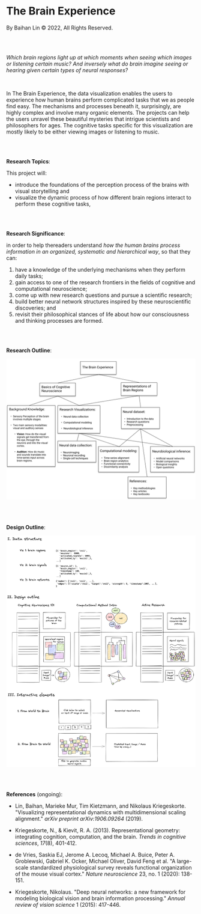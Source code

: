 # The Brain Experience

By Baihan Lin &copy; 2022, All Rights Reserved.

<br>

<br>

*Which brain regions light up at which moments when seeing which images or listening certain music? And inversely what do brain imagine seeing or hearing given certain types of neural responses?*

<br>

In The Brain Experience, the data visualization enables the users to experience how human brains perform complicated tasks that we as people find easy. The mechanisms and processes beneath it, surprisingly, are highly complex and involve many organic elements. The projects can help the users unravel these beautiful mysteries that intrigue scientists and philosophers for ages. The cognitive tasks specific for this visualization are mostly likely to be either viewing images or listening to music.

<br>

<br>

**Research Topics**:

This project will:

- introduce the foundations of the perception process of the brains with visual storytelling and 
- visualize the dynamic process of how different brain regions interact to perform these cognitive tasks, 

<br>

<br>

**Research Significance**:

in order to help thereaders understand *how the human brains process information in an organized, systematic and hierarchical way*, so that they can:

1. have a knowledge of the underlying mechanisms when they perform daily tasks; 
2. gain access to one of the research frontiers in the fields of cognitive and computational neuroscience;
3. come up with new research questions and pursue a scientific research; 
4. build better neural network structures inspired by these neuroscientific discoveries; and 
5. revisit their philosophical stances of life about how our consciousness and thinking processes are formed. 

<br><br>

**Research Outline**:

![research-map](./assets/research-map.png)

<br>

<br>

**Design Outline**:

![initial-design](./assets/initial-design.png)

<br><br>

**References** (ongoing):

- Lin, Baihan, Marieke Mur, Tim Kietzmann, and Nikolaus Kriegeskorte. "Visualizing representational dynamics with multidimensional scaling alignment." *arXiv preprint arXiv:1906.09264* (2019).

- Kriegeskorte, N., & Kievit, R. A. (2013). Representational geometry: integrating cognition, computation, and the brain. *Trends in cognitive sciences*, *17*(8), 401-412.

- de Vries, Saskia EJ, Jerome A. Lecoq, Michael A. Buice, Peter A. Groblewski, Gabriel K. Ocker, Michael Oliver, David Feng et al. "A large-scale standardized physiological survey reveals functional organization of the mouse visual cortex." *Nature neuroscience* 23, no. 1 (2020): 138-151.

- Kriegeskorte, Nikolaus. "Deep neural networks: a new framework for modeling biological vision and brain information processing." *Annual review of vision science* 1 (2015): 417-446.

  
